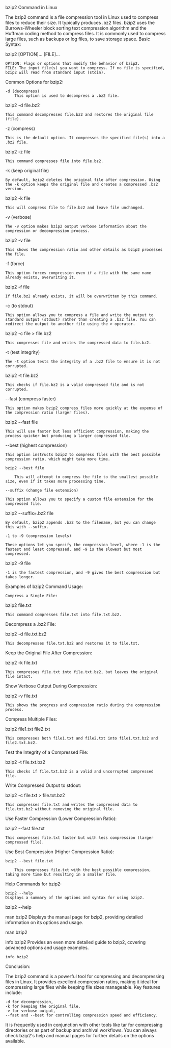 bzip2 Command in Linux 

The bzip2 command is a file compression tool in Linux used to compress files to reduce their size. It typically produces .bz2 files. bzip2 uses the Burrows-Wheeler block sorting text compression algorithm and the Huffman coding method to compress files. It is commonly used to compress large files, such as backups or log files, to save storage space.
Basic Syntax:

bzip2 [OPTION]... [FILE]...

    OPTION: Flags or options that modify the behavior of bzip2.
    FILE: The input file(s) you want to compress. If no file is specified, bzip2 will read from standard input (stdin).

Common Options for bzip2:

    -d (decompress)
        This option is used to decompress a .bz2 file.

bzip2 -d file.bz2

    This command decompresses file.bz2 and restores the original file (file).

-z (compress)

    This is the default option. It compresses the specified file(s) into a .bz2 file.

bzip2 -z file

    This command compresses file into file.bz2.

-k (keep original file)

    By default, bzip2 deletes the original file after compression. Using the -k option keeps the original file and creates a compressed .bz2 version.

bzip2 -k file

    This will compress file to file.bz2 and leave file unchanged.

-v (verbose)

    The -v option makes bzip2 output verbose information about the compression or decompression process.

bzip2 -v file

    This shows the compression ratio and other details as bzip2 processes the file.

-f (force)

    This option forces compression even if a file with the same name already exists, overwriting it.

bzip2 -f file

    If file.bz2 already exists, it will be overwritten by this command.

-c (to stdout)

    This option allows you to compress a file and write the output to standard output (stdout) rather than creating a .bz2 file. You can redirect the output to another file using the > operator.

bzip2 -c file > file.bz2

    This compresses file and writes the compressed data to file.bz2.

-t (test integrity)

    The -t option tests the integrity of a .bz2 file to ensure it is not corrupted.

bzip2 -t file.bz2

    This checks if file.bz2 is a valid compressed file and is not corrupted.

--fast (compress faster)

    This option makes bzip2 compress files more quickly at the expense of the compression ratio (larger files).

bzip2 --fast file

    This will use faster but less efficient compression, making the process quicker but producing a larger compressed file.

--best (highest compression)

    This option instructs bzip2 to compress files with the best possible compression ratio, which might take more time.

    bzip2 --best file

        This will attempt to compress the file to the smallest possible size, even if it takes more processing time.

    --suffix (change file extension)

    This option allows you to specify a custom file extension for the compressed file.

bzip2 --suffix=.bz2 file

    By default, bzip2 appends .bz2 to the filename, but you can change this with --suffix.

    -1 to -9 (compression levels)

    These options let you specify the compression level, where -1 is the fastest and least compressed, and -9 is the slowest but most compressed.

bzip2 -9 file

    -1 is the fastest compression, and -9 gives the best compression but takes longer.

Examples of bzip2 Command Usage:

    Compress a Single File:

bzip2 file.txt

    This command compresses file.txt into file.txt.bz2.

Decompress a .bz2 File:

bzip2 -d file.txt.bz2

    This decompresses file.txt.bz2 and restores it to file.txt.

Keep the Original File After Compression:

bzip2 -k file.txt

    This compresses file.txt into file.txt.bz2, but leaves the original file intact.

Show Verbose Output During Compression:

bzip2 -v file.txt

    This shows the progress and compression ratio during the compression process.

Compress Multiple Files:

bzip2 file1.txt file2.txt

    This compresses both file1.txt and file2.txt into file1.txt.bz2 and file2.txt.bz2.

Test the Integrity of a Compressed File:

bzip2 -t file.txt.bz2

    This checks if file.txt.bz2 is a valid and uncorrupted compressed file.

Write Compressed Output to stdout:

bzip2 -c file.txt > file.txt.bz2

    This compresses file.txt and writes the compressed data to file.txt.bz2 without removing the original file.

Use Faster Compression (Lower Compression Ratio):

bzip2 --fast file.txt

    This compresses file.txt faster but with less compression (larger compressed file).

Use Best Compression (Higher Compression Ratio):

    bzip2 --best file.txt

        This compresses file.txt with the best possible compression, taking more time but resulting in a smaller file.

Help Commands for bzip2:

    bzip2 --help
    Displays a summary of the options and syntax for using bzip2.

bzip2 --help

man bzip2
Displays the manual page for bzip2, providing detailed information on its options and usage.

man bzip2

info bzip2
Provides an even more detailed guide to bzip2, covering advanced options and usage examples.

    info bzip2

Conclusion:

The bzip2 command is a powerful tool for compressing and decompressing files in Linux. It provides excellent compression ratios, making it ideal for compressing large files while keeping file sizes manageable. Key features include:

    -d for decompression,
    -k for keeping the original file,
    -v for verbose output,
    --fast and --best for controlling compression speed and efficiency.

It is frequently used in conjunction with other tools like tar for compressing directories or as part of backup and archival workflows. You can always check bzip2's help and manual pages for further details on the options available.